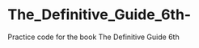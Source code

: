 The_Definitive_Guide_6th-
=========================

Practice code for the book The Definitive Guide 6th
